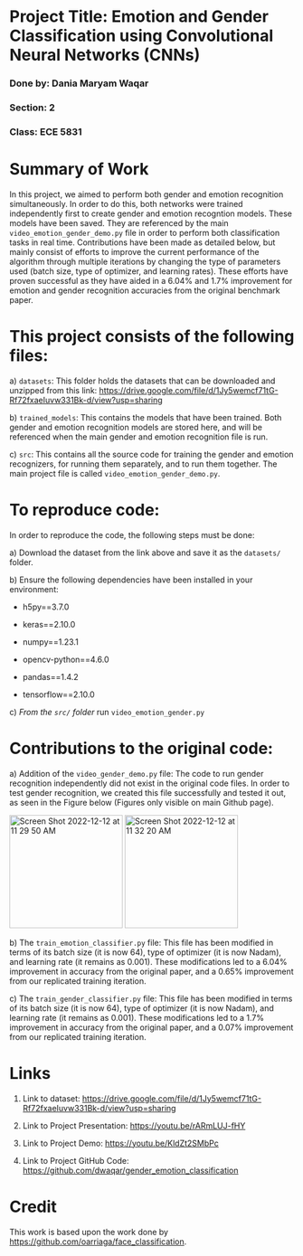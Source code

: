 # Project Title: Emotion and Gender Classification using Convolutional Neural Networks (CNNs)

### Done by: Dania Maryam Waqar

### Section: 2

### Class: ECE 5831

# Summary of Work

In this project, we aimed to perform both gender and emotion recognition simultaneously. In order to do this, both networks were trained independently first to create gender and emotion recogntion models. These models have been saved. They are referenced by the main `video_emotion_gender_demo.py` file in order to perform both classification tasks in real time. Contributions have been made as detailed below, but mainly consist of efforts to improve the current performance of the algorithm through multiple iterations by changing the type of parameters used (batch size, type of optimizer, and learning rates). These efforts have proven successful as they have aided in a 6.04% and 1.7% improvement for emotion and gender recognition accuracies from the original benchmark paper.

# This project consists of the following files:

a) `datasets`: This folder holds the datasets that can be downloaded and unzipped from this link: https://drive.google.com/file/d/1Jy5wemcf71tG-Rf72fxaeIuvw331Bk-d/view?usp=sharing

b) `trained_models`: This contains the models that have been trained. Both gender and emotion recognition models are stored here, and will be referenced when the main gender and emotion recognition file is run.

c) `src`: This contains all the source code for training the gender and emotion recognizers, for running them separately, and to run them together. The main project file is called `video_emotion_gender_demo.py`.

# To reproduce code:

In order to reproduce the code, the following steps must be done:

a) Download the dataset from the link above and save it as the ```datasets/``` folder.

b) Ensure the following dependencies have been installed in your environment:
  
  - h5py==3.7.0

  - keras==2.10.0

  - numpy==1.23.1

  - opencv-python==4.6.0

  - pandas==1.4.2

  - tensorflow==2.10.0

c) _From the `src/` folder_ run ```video_emotion_gender.py```

# Contributions to the original code:

a) Addition of the `video_gender_demo.py` file: The code to run gender recognition independently did not exist in the original code files. In order to test gender recognition, we created this file successfully and tested it out, as seen in the Figure below (Figures only visible on main Github page).

<img width="200" alt="Screen Shot 2022-12-12 at 11 29 50 AM" src="https://user-images.githubusercontent.com/120402562/207099888-46e3a71c-01d9-4d4f-af65-22a74e0a3a00.png"> <img width="200" alt="Screen Shot 2022-12-12 at 11 32 20 AM" src="https://user-images.githubusercontent.com/120402562/207100484-515389bc-06ff-42a9-b96b-dc42241a41f0.png">

b) The `train_emotion_classifier.py` file: This file has been modified in terms of its batch size (it is now 64), type of optimizer (it is now Nadam), and learning rate (it remains as 0.001). These modifications led to a 6.04% improvement in accuracy from the original paper, and a 0.65% improvement from our replicated training iteration.

c) The `train_gender_classifier.py` file: This file has been modified in terms of its batch size (it is now 64), type of optimizer (it is now Nadam), and learning rate (it remains as 0.001). These modifications led to a 1.7% improvement in accuracy from the original paper, and a 0.07% improvement from our replicated training iteration.

# Links

1. Link to dataset: https://drive.google.com/file/d/1Jy5wemcf71tG-Rf72fxaeIuvw331Bk-d/view?usp=sharing

2. Link to Project Presentation: https://youtu.be/rARmLUJ-fHY

3. Link to Project Demo: https://youtu.be/KldZt2SMbPc

4. Link to Project GitHub Code: https://github.com/dwaqar/gender_emotion_classification

# Credit
This work is based upon the work done by https://github.com/oarriaga/face_classification.
